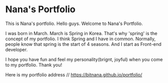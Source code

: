 # Nana's Portfolio
This is Nana's portfolio.
Hello guys. Welcome to Nana's  Portfolio.

I was born in March.  March is Spring in Korea. That's why 'spring' is  the concept of my portfolio.
I  think Spring and I have in common.
Normally, people know that spring is the start of 4 seasons. And I start as Front-end developer.

I hope you have fun and feel my personality(brignt, joyful) when you come to my portfolio.
Thank you!

Here is my portfolio address //
https://bitnana.github.io/portfolio/
